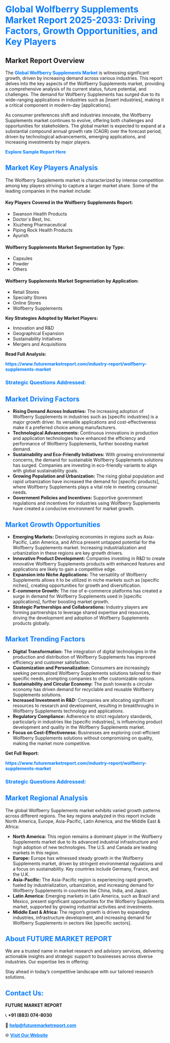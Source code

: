 <h1 style="color: #007BFF;">Global Wolfberry Supplements Market Report 2025-2033: Driving Factors, Growth Opportunities, and Key Players</h1>

<section id="overview">
<h2>Market Report Overview</h2>
<p>The <a href="https://www.futuremarketreport.com/industry-report/wolfberry-supplements-market" style="color: #007BFF; text-decoration: none;"><strong>Global Wolfberry Supplements Market</strong></a> is witnessing significant growth, driven by increasing demand across various industries. This report delves into the key aspects of the Wolfberry Supplements market, providing a comprehensive analysis of its current status, future potential, and challenges. The demand for Wolfberry Supplements has surged due to its wide-ranging applications in industries such as [insert industries], making it a critical component in modern-day [applications].</p>
<p>As consumer preferences shift and industries innovate, the Wolfberry Supplements market continues to evolve, offering both challenges and opportunities for stakeholders. The global market is expected to expand at a substantial compound annual growth rate (CAGR) over the forecast period, driven by technological advancements, emerging applications, and increasing investments by major players.</p>
</section>

<section id="overview">
<p><a href="https://www.futuremarketreport.com/request-sample/reportId=123294" style="color: #007BFF; text-decoration: none;"><strong>Explore Sample Report Here</strong></a></p>
</section>

<section id="key-players">
<h2 style="color: #007BFF;">Market Key Players Analysis</h2>
<p>The Wolfberry Supplements market is characterized by intense competition among key players striving to capture a larger market share. Some of the leading companies in the market include:</p>
<h4>Key Players Covered in the Wolfberry Supplements Report:</h4>
<ul><li>Swanson Health Products</li><li>Doctor`s Best, Inc.</li><li>Xiuzheng Pharmaceutical</li><li>Piping Rock Health Products</li><li>Ayurish</li></ul>
<h4>Wolfberry Supplements Market Segmentation by Type:</h4>
<ul><li>Capsules</li><li>Powder</li><li>Others</li></ul>

<h4>Wolfberry Supplements Market Segmentation by Application:</h4>
<ul><li>Retail Stores</li><li>Specialty Stores</li><li>Online Stores</li><li>Wolfberry Supplements</li></ul>
<p><strong>Key Strategies Adopted by Market Players:</strong></p>
<ul>
<li>Innovation and R&D</li>
<li>Geographical Expansion</li>
<li>Sustainability Initiatives</li>
<li>Mergers and Acquisitions</li>
</ul>
</section>

<section>
<p><strong>Read Full Analysis: </strong></p><a href="https://www.futuremarketreport.com/industry-report/wolfberry-supplements-market" style="color: #007BFF; text-decoration: none;"><strong>https://www.futuremarketreport.com/industry-report/wolfberry-supplements-market</strong></a>
<h3 style="color: #007BFF;">Strategic Questions Addressed:</h3>
</section>

<section id="driving-factors">
<h2 style="color: #007BFF;">Market Driving Factors</h2>
<ul>
<li><strong>Rising Demand Across Industries:</strong> The increasing adoption of Wolfberry Supplements in industries such as [specific industries] is a major growth driver. Its versatile applications and cost-effectiveness make it a preferred choice among manufacturers.</li>
<li><strong>Technological Advancements:</strong> Continuous innovations in production and application technologies have enhanced the efficiency and performance of Wolfberry Supplements, further boosting market demand.</li>
<li><strong>Sustainability and Eco-Friendly Initiatives:</strong> With growing environmental concerns, the demand for sustainable Wolfberry Supplements solutions has surged. Companies are investing in eco-friendly variants to align with global sustainability goals.</li>
<li><strong>Growing Population and Urbanization:</strong> The rising global population and rapid urbanization have increased the demand for [specific products], where Wolfberry Supplements plays a vital role in meeting consumer needs.</li>
<li><strong>Government Policies and Incentives:</strong> Supportive government regulations and incentives for industries using Wolfberry Supplements have created a conducive environment for market growth.</li>
</ul>
</section>

<section id="growth-opportunities">
<h2 style="color: #007BFF;">Market Growth Opportunities</h2>
<ul>
<li><strong>Emerging Markets:</strong> Developing economies in regions such as Asia-Pacific, Latin America, and Africa present untapped potential for the Wolfberry Supplements market. Increasing industrialization and urbanization in these regions are key growth drivers.</li>
<li><strong>Innovative Product Development:</strong> Companies investing in R&D to create innovative Wolfberry Supplements products with enhanced features and applications are likely to gain a competitive edge.</li>
<li><strong>Expansion into Niche Applications:</strong> The versatility of Wolfberry Supplements allows it to be utilized in niche markets such as [specific niches], creating opportunities for growth and diversification.</li>
<li><strong>E-commerce Growth:</strong> The rise of e-commerce platforms has created a surge in demand for Wolfberry Supplements used in [specific applications], further boosting market growth.</li>
<li><strong>Strategic Partnerships and Collaborations:</strong> Industry players are forming partnerships to leverage shared expertise and resources, driving the development and adoption of Wolfberry Supplements products globally.</li>
</ul>
</section>

<section id="trending-factors">
<h2 style="color: #007BFF;">Market Trending Factors</h2>
<ul>
<li><strong>Digital Transformation:</strong> The integration of digital technologies in the production and distribution of Wolfberry Supplements has improved efficiency and customer satisfaction.</li>
<li><strong>Customization and Personalization:</strong> Consumers are increasingly seeking personalized Wolfberry Supplements solutions tailored to their specific needs, prompting companies to offer customizable options.</li>
<li><strong>Sustainability and Circular Economy:</strong> The push towards a circular economy has driven demand for recyclable and reusable Wolfberry Supplements solutions.</li>
<li><strong>Increased Investment in R&D:</strong> Companies are allocating significant resources to research and development, resulting in breakthroughs in Wolfberry Supplements technology and applications.</li>
<li><strong>Regulatory Compliance:</strong> Adherence to strict regulatory standards, particularly in industries like [specific industries], is influencing product development and quality in the Wolfberry Supplements market.</li>
<li><strong>Focus on Cost-Effectiveness:</strong> Businesses are exploring cost-efficient Wolfberry Supplements solutions without compromising on quality, making the market more competitive.</li>
</ul>
</section>

<section>
<p><strong>Get Full Report: </strong></p><a href="https://www.futuremarketreport.com/industry-report/wolfberry-supplements-market" style="color: #007BFF; text-decoration: none;"><strong>https://www.futuremarketreport.com/industry-report/wolfberry-supplements-market</strong></a>
<h3 style="color: #007BFF;">Strategic Questions Addressed:</h3>
</section>


<section id="regional-analysis">
<h2 style="color: #007BFF;">Market Regional Analysis</h2>
<p>The global Wolfberry Supplements market exhibits varied growth patterns across different regions. The key regions analyzed in this report include North America, Europe, Asia-Pacific, Latin America, and the Middle East & Africa:</p>
<ul>
<li><strong>North America:</strong> This region remains a dominant player in the Wolfberry Supplements market due to its advanced industrial infrastructure and high adoption of new technologies. The U.S. and Canada are leading markets in this region.</li>
<li><strong>Europe:</strong> Europe has witnessed steady growth in the Wolfberry Supplements market, driven by stringent environmental regulations and a focus on sustainability. Key countries include Germany, France, and the U.K.</li>
<li><strong>Asia-Pacific:</strong> The Asia-Pacific region is experiencing rapid growth, fueled by industrialization, urbanization, and increasing demand for Wolfberry Supplements in countries like China, India, and Japan.</li>
<li><strong>Latin America:</strong> Emerging markets in Latin America, such as Brazil and Mexico, present significant opportunities for the Wolfberry Supplements market, supported by growing industrial activities and investments.</li>
<li><strong>Middle East & Africa:</strong> The region’s growth is driven by expanding industries, infrastructure development, and increasing demand for Wolfberry Supplements in sectors like [specific sectors].</li>
</ul>
</section>

<footer>
<h2 style="color: #007BFF;">About FUTURE MARKET REPORT</h2>
<p>We are a trusted name in market research and advisory services, delivering actionable insights and strategic support to businesses across diverse industries. Our expertise lies in offering:</p>

<p>Stay ahead in today’s competitive landscape with our tailored research solutions.</p>

<h2 style="color: #007BFF;">Contact Us:</h2>
<p><strong>FUTURE MARKET REPORT</strong></p>
<p>📞 <strong>+91 (883) 074-8030</strong></p>
<p>📧 <strong><a href="mailto:help@futuremarketreport.com" style="color: #007BFF;">help@futuremarketreport.com</a></strong></p>
<p>🌐 <strong><a href="https://www.futuremarketreport.com/" style="color: #007BFF;">Visit Our Website</a></strong></p>
</footer>
